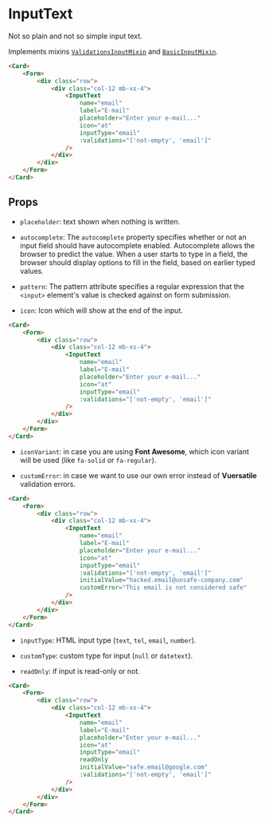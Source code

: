 <script setup>
import InputText from '../../../lib/components/form/InputText.vue'
import Form from '../../../lib/components/form/Form.vue'
import Card from '../../../lib/components/info/Card.vue'
</script>

# InputText

Not so plain and not so simple input text.

Implements mixins [`ValidationsInputMixin`](/components/form/validations-input-mixin) and [`BasicInputMixin`](/components/form/basic-input-mixin).

<Card>
    <Form>
        <div class="row">
            <div class="col-12">
                <InputText
                    name="email"
                    label="E-mail"
                    placeholder="Enter your e-mail..."
                    icon="at"
                    inputType="email"
                    :validations="['not-empty', 'email']"
                />
            </div>
        </div>
    </Form>
</Card>

```html
<Card>
    <Form>
        <div class="row">
            <div class="col-12 mb-xs-4">
                <InputText
                    name="email"
                    label="E-mail"
                    placeholder="Enter your e-mail..."
                    icon="at"
                    inputType="email"
                    :validations="['not-empty', 'email']"
                />
            </div>
        </div>
    </Form>
</Card>
```

<div class="mb-xs-8" />

## Props

- `placeholder`: text shown when nothing is written.

<div class="mb-xs-8" />

- `autocomplete`: The `autocomplete` property specifies whether or not an input field should have autocomplete enabled. Autocomplete allows the browser to predict the value. When a user starts to type in a field, the browser should display options to fill in the field, based on earlier typed values.

<div class="mb-xs-8" />

- `pattern`: The pattern attribute specifies a regular expression that the `<input>` element's value is checked against on form submission.

<div class="mb-xs-8" />

- `icon`: Icon which will show at the end of the input.

<Card>
    <Form>
        <div class="row">
            <div class="col-12">
                <InputText
                    name="email"
                    label="E-mail"
                    placeholder="Enter your e-mail..."
                    icon="at"
                    inputType="email"
                    :validations="['not-empty', 'email']"
                />
            </div>
        </div>
    </Form>
</Card>

```html
<Card>
    <Form>
        <div class="row">
            <div class="col-12 mb-xs-4">
                <InputText
                    name="email"
                    label="E-mail"
                    placeholder="Enter your e-mail..."
                    icon="at"
                    inputType="email"
                    :validations="['not-empty', 'email']"
                />
            </div>
        </div>
    </Form>
</Card>
```

<div class="mb-xs-8" />

- `iconVariant`: in case you are using **Font Awesome**, which icon variant will be used (like `fa-solid` or `fa-regular`).

- `customError`: in case we want to use our own error instead of **Vuersatile** validation errors.

<Card>
    <Form>
        <div class="row">
            <div class="col-12 mb-xs-4">
                <InputText
                    name="email"
                    label="E-mail"
                    placeholder="Enter your e-mail..."
                    icon="at"
                    inputType="email"
                    :validations="['not-empty', 'email']"
                    initialValue="hacked.email@unsafe-company.com"
                    customError="This email is not considered safe"
                />
            </div>
        </div>
    </Form>
</Card>

```html
<Card>
    <Form>
        <div class="row">
            <div class="col-12 mb-xs-4">
                <InputText
                    name="email"
                    label="E-mail"
                    placeholder="Enter your e-mail..."
                    icon="at"
                    inputType="email"
                    :validations="['not-empty', 'email']"
                    initialValue="hacked.email@unsafe-company.com"
                    customError="This email is not considered safe"
                />
            </div>
        </div>
    </Form>
</Card>
```

<div class="mb-xs-8" />

- `inputType`: HTML input type (`text`, `tel`, `email`, `number`).

<div class="mb-xs-8" />

- `customType`: custom type for input (`null` or `datetext`).

<div class="mb-xs-8" />

- `readOnly`: if input is read-only or not.

<Card>
    <Form>
        <div class="row">
            <div class="col-12">
                <InputText
                    name="email"
                    label="E-mail"
                    placeholder="Enter your e-mail..."
                    icon="at"
                    inputType="email"
                    readOnly
                    initialValue="safe.email@google.com"
                    :validations="['not-empty', 'email']"
                />
            </div>
        </div>
    </Form>
</Card>

```html
<Card>
    <Form>
        <div class="row">
            <div class="col-12 mb-xs-4">
                <InputText
                    name="email"
                    label="E-mail"
                    placeholder="Enter your e-mail..."
                    icon="at"
                    inputType="email"
                    readOnly
                    initialValue="safe.email@google.com"
                    :validations="['not-empty', 'email']"
                />
            </div>
        </div>
    </Form>
</Card>
```

<div class="mb-xs-8" />

